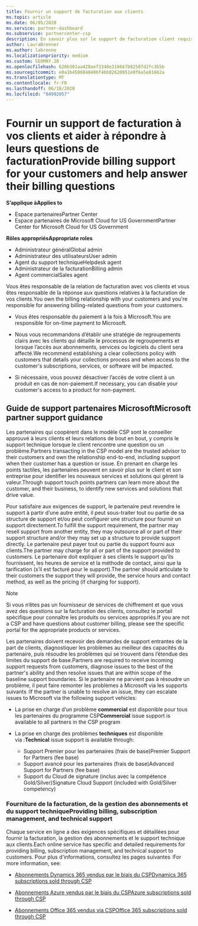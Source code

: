 ```yaml
---
title: Fournir un support de facturation aux clients
ms.topic: article
ms.date: 06/05/2020
ms.service: partner-dashboard
ms.subservice: partnercenter-csp
description: En savoir plus sur le support de facturation client requis par les partenaires du programme CSP. Cela comprend la possession de la relation de facturation client et la réponse aux questions de facturation.
author: LauraBrenner
ms.author: labrenne
ms.localizationpriority: medium
ms.custom: SEOMAY.20
ms.openlocfilehash: 620b301aa428aef3348e316667b82507d2fc3b5b
ms.sourcegitcommit: e0a1b4506840486f4bb82620051e0f6a5e81662a
ms.translationtype: MT
ms.contentlocale: fr-FR
ms.lasthandoff: 06/18/2020
ms.locfileid: "84992057"
---
```

# <a name="provide-billing-support-for-your-customers-and-help-answer-their-billing-questions"></a><span data-ttu-id="ff3aa-104">Fournir un support de facturation à vos clients et aider à répondre à leurs questions de facturation</span><span class="sxs-lookup"><span data-stu-id="ff3aa-104">Provide billing support for your customers and help answer their billing questions</span></span>

<span data-ttu-id="ff3aa-105">**S’applique à**</span><span class="sxs-lookup"><span data-stu-id="ff3aa-105">**Applies to**</span></span>

- <span data-ttu-id="ff3aa-106">Espace partenaires</span><span class="sxs-lookup"><span data-stu-id="ff3aa-106">Partner Center</span></span>
- <span data-ttu-id="ff3aa-107">Espace partenaires de Microsoft Cloud for US Government</span><span class="sxs-lookup"><span data-stu-id="ff3aa-107">Partner Center for Microsoft Cloud for US Government</span></span>

<span data-ttu-id="ff3aa-108">**Rôles appropriés**</span><span class="sxs-lookup"><span data-stu-id="ff3aa-108">**Appropriate roles**</span></span>
- <span data-ttu-id="ff3aa-109">Administrateur général</span><span class="sxs-lookup"><span data-stu-id="ff3aa-109">Global admin</span></span>
- <span data-ttu-id="ff3aa-110">Administrateur des utilisateurs</span><span class="sxs-lookup"><span data-stu-id="ff3aa-110">User admin</span></span>
- <span data-ttu-id="ff3aa-111">Agent du support technique</span><span class="sxs-lookup"><span data-stu-id="ff3aa-111">Helpdesk agent</span></span>
- <span data-ttu-id="ff3aa-112">Administrateur de la facturation</span><span class="sxs-lookup"><span data-stu-id="ff3aa-112">Billing admin</span></span>
- <span data-ttu-id="ff3aa-113">Agent commercial</span><span class="sxs-lookup"><span data-stu-id="ff3aa-113">Sales agent</span></span>

<span data-ttu-id="ff3aa-114">Vous êtes responsable de la relation de facturation avec vos clients et vous êtes responsable de la réponse aux questions relatives à la facturation de vos clients.</span><span class="sxs-lookup"><span data-stu-id="ff3aa-114">You own the billing relationship with your customers and you're responsible for answering billing-related questions from your customers.</span></span>

- <span data-ttu-id="ff3aa-115">Vous êtes responsable du paiement à la fois à Microsoft.</span><span class="sxs-lookup"><span data-stu-id="ff3aa-115">You are responsible for on-time payment to Microsoft.</span></span>

- <span data-ttu-id="ff3aa-116">Nous vous recommandons d’établir une stratégie de regroupements clairs avec les clients qui détaille le processus de regroupements et lorsque l’accès aux abonnements, services ou logiciels du client sera affecté.</span><span class="sxs-lookup"><span data-stu-id="ff3aa-116">We recommend establishing a clear collections policy with customers that details your collections process and when access to the customer's subscriptions, services, or software will be impacted.</span></span>

- <span data-ttu-id="ff3aa-117">Si nécessaire, vous pouvez désactiver l’accès de votre client à un produit en cas de non-paiement.</span><span class="sxs-lookup"><span data-stu-id="ff3aa-117">If necessary, you can disable your customer's access to a product for non-payment.</span></span>

## <a name="microsoft-partner-support-guidance"></a><span data-ttu-id="ff3aa-118">Guide de support partenaires Microsoft</span><span class="sxs-lookup"><span data-stu-id="ff3aa-118">Microsoft partner support guidance</span></span>

<span data-ttu-id="ff3aa-119">Les partenaires qui coopèrent dans le modèle CSP sont le conseiller approuvé à leurs clients et leurs relations de bout en bout, y compris le support technique lorsque le client rencontre une question ou un problème.</span><span class="sxs-lookup"><span data-stu-id="ff3aa-119">Partners transacting in the CSP model are the trusted advisor to their customers and own the relationship end-to-end, including support when their customer has a question or issue.</span></span> <span data-ttu-id="ff3aa-120">En prenant en charge les points tactiles, les partenaires peuvent en savoir plus sur le client et son entreprise pour identifier les nouveaux services et solutions qui gèrent la valeur.</span><span class="sxs-lookup"><span data-stu-id="ff3aa-120">Through support touch points partners can learn more about the customer, and their business, to identify new services and solutions that drive value.</span></span>

<span data-ttu-id="ff3aa-121">Pour satisfaire aux exigences de support, le partenaire peut revendre le support à partir d’une autre entité, il peut sous-traiter tout ou partie de sa structure de support et/ou peut configurer une structure pour fournir un support directement.</span><span class="sxs-lookup"><span data-stu-id="ff3aa-121">To fulfill the support requirement, the partner may resell support from another entity, they may outsource all or part of their support structure and/or they may set up a structure to provide support directly.</span></span>  <span data-ttu-id="ff3aa-122">Le partenaire peut payer tout ou partie du support fourni aux clients.</span><span class="sxs-lookup"><span data-stu-id="ff3aa-122">The partner may charge for all or part of the support provided to customers.</span></span> <span data-ttu-id="ff3aa-123">Le partenaire doit expliquer à ses clients le support qu’ils fournissent, les heures de service et la méthode de contact, ainsi que la tarification (s’il est facturé pour le support).</span><span class="sxs-lookup"><span data-stu-id="ff3aa-123">The partner should articulate to their customers the support they will provide, the service hours and contact method, as well as the pricing (if charging for support).</span></span> 

>[!Note]
><span data-ttu-id="ff3aa-124">Si vous n’êtes pas un fournisseur de services de chiffrement et que vous avez des questions sur la facturation des clients, consultez le portail spécifique pour connaître les produits ou services appropriés.</span><span class="sxs-lookup"><span data-stu-id="ff3aa-124">If you are not a CSP and have questions about customer billing, please see the specific portal for the appropriate products or services.</span></span>

<span data-ttu-id="ff3aa-125">Les partenaires doivent recevoir des demandes de support entrantes de la part de clients, diagnostiquer les problèmes au meilleur des capacités du partenaire, puis résoudre les problèmes qui se trouvent dans l’étendue des limites du support de base.</span><span class="sxs-lookup"><span data-stu-id="ff3aa-125">Partners are required to receive incoming support requests from customers, diagnose issues to the best of the partner's ability and then resolve issues that are within scope of the baseline support boundaries.</span></span> <span data-ttu-id="ff3aa-126">Si le partenaire ne parvient pas à résoudre un problème, il peut faire remonter les problèmes à Microsoft via les supports suivants :</span><span class="sxs-lookup"><span data-stu-id="ff3aa-126">If the partner is unable to resolve an issue, they can escalate issues to Microsoft via the following support vehicles:</span></span>

- <span data-ttu-id="ff3aa-127">La prise en charge d’un problème **commercial** est disponible pour tous les partenaires du programme CSP</span><span class="sxs-lookup"><span data-stu-id="ff3aa-127">**Commercial** issue support is available to all partners in the CSP program</span></span>

- <span data-ttu-id="ff3aa-128">La prise en charge des problèmes **techniques** est disponible via :</span><span class="sxs-lookup"><span data-stu-id="ff3aa-128">**Technical** issue support is available through:</span></span>

  - <span data-ttu-id="ff3aa-129">Support Premier pour les partenaires (frais de base)</span><span class="sxs-lookup"><span data-stu-id="ff3aa-129">Premier Support for Partners (fee base)</span></span>
  - <span data-ttu-id="ff3aa-130">Support avancé pour les partenaires (frais de base)</span><span class="sxs-lookup"><span data-stu-id="ff3aa-130">Advanced Support for Partners (fee base)</span></span>
  - <span data-ttu-id="ff3aa-131">Support du Cloud de signature (inclus avec la compétence Gold/Silver)</span><span class="sxs-lookup"><span data-stu-id="ff3aa-131">Signature Cloud Support (included with Gold/Silver competency)</span></span>

### <a name="providing-billing-subscription-management-and-technical-support"></a><span data-ttu-id="ff3aa-132">Fourniture de la facturation, de la gestion des abonnements et du support technique</span><span class="sxs-lookup"><span data-stu-id="ff3aa-132">Providing billing, subscription management, and technical support</span></span> 

<span data-ttu-id="ff3aa-133">Chaque service en ligne a des exigences spécifiques et détaillées pour fournir la facturation, la gestion des abonnements et le support technique aux clients.</span><span class="sxs-lookup"><span data-stu-id="ff3aa-133">Each online service has specific and detailed requirements for providing billing, subscription management, and technical support to customers.</span></span> <span data-ttu-id="ff3aa-134">Pour plus d'informations, consultez les pages suivantes :</span><span class="sxs-lookup"><span data-stu-id="ff3aa-134">For more information, see:</span></span>

- [<span data-ttu-id="ff3aa-135">Abonnements Dynamics 365 vendus par le biais du CSP</span><span class="sxs-lookup"><span data-stu-id="ff3aa-135">Dynamics 365 subscriptions sold through CSP</span></span>](https://www.microsoftpartnercommunity.com/t5/CSP/Microsoft-Partner-Support-Guidance/m-p/5262#M30)

- [<span data-ttu-id="ff3aa-136">Abonnements Azure vendus par le biais du CSP</span><span class="sxs-lookup"><span data-stu-id="ff3aa-136">Azure subscriptions sold through CSP</span></span>](https://www.microsoftpartnercommunity.com/t5/CSP/Microsoft-Partner-Support-Guidance/m-p/5263#M31)

- [<span data-ttu-id="ff3aa-137">Abonnements Office 365 vendus via CSP</span><span class="sxs-lookup"><span data-stu-id="ff3aa-137">Office 365 subscriptions sold through CSP</span></span>](https://www.microsoftpartnercommunity.com/t5/CSP/Microsoft-Partner-Support-Guidance/m-p/5264#M32)
 